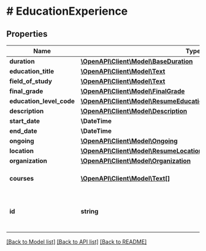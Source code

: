# # EducationExperience

## Properties

Name | Type | Description | Notes
------------ | ------------- | ------------- | -------------
**duration** | [**\OpenAPI\Client\Model\BaseDuration**](BaseDuration.md) |  | [optional]
**education_title** | [**\OpenAPI\Client\Model\Text**](Text.md) |  | [optional]
**field_of_study** | [**\OpenAPI\Client\Model\Text**](Text.md) |  | [optional]
**final_grade** | [**\OpenAPI\Client\Model\FinalGrade**](FinalGrade.md) |  | [optional]
**education_level_code** | [**\OpenAPI\Client\Model\ResumeEducationExperiencesEducationLevelCode**](ResumeEducationExperiencesEducationLevelCode.md) |  | [optional]
**description** | [**\OpenAPI\Client\Model\Description**](Description.md) |  | [optional]
**start_date** | **\DateTime** |  | [optional]
**end_date** | **\DateTime** |  | [optional]
**ongoing** | [**\OpenAPI\Client\Model\Ongoing**](Ongoing.md) |  | [optional]
**location** | [**\OpenAPI\Client\Model\ResumeLocationsLocation**](ResumeLocationsLocation.md) |  | [optional]
**organization** | [**\OpenAPI\Client\Model\Organization**](Organization.md) |  | [optional]
**courses** | [**\OpenAPI\Client\Model\Text[]**](Text.md) | List of attended courses. | [optional]
**id** | **string** | Unique identifier for the current experience. | [optional]

[[Back to Model list]](../../README.md#models) [[Back to API list]](../../README.md#endpoints) [[Back to README]](../../README.md)
